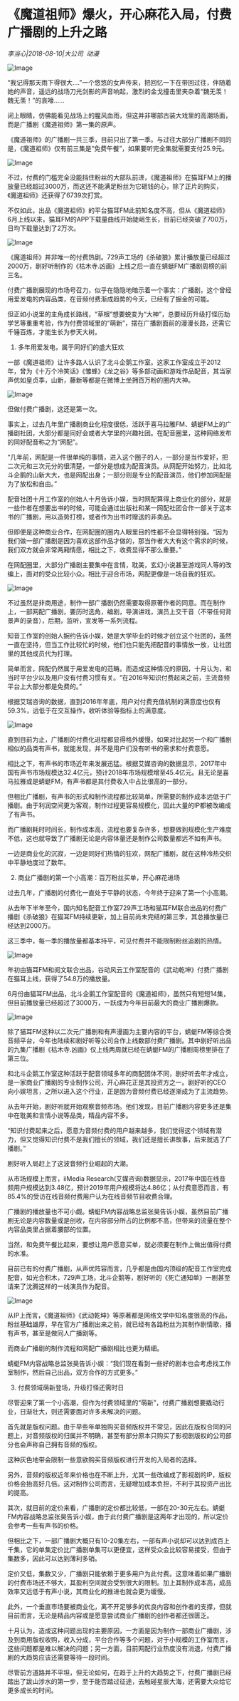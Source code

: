 # 《魔道祖师》爆火，开心麻花入局，付费广播剧的上升之路

*李当心|2018-08-10|大公司 
                                                动漫*

![Image](http://p3.pstatp.com/large/pgc-image/1533951551835fcb565a793)

“我记得那天雨下得很大....”一个悠悠的女声传来，把回忆一下在带回过往，伴随着她的声音，遥远的战场刀光剑影的声音响起，激烈的金戈撞击里夹杂着“魏无羡！魏无羡！”的哀嚎……

闭上眼睛，仿佛能看见战场上的腥风血雨，但这并非哪部古装大戏里的高潮场面，而是广播剧《魔道祖师》第一集的原声。

《魔道祖师》的广播剧一共三季，目前只出了第一季。与过往大部分广播剧不同的是，《魔道祖师》仅有前三集是“免费午餐”，如果要听完全集就需要支付25.9元。

![Image](http://p3.pstatp.com/large/pgc-image/1533951406887c202802433)

不过，付费的门槛完全没能挡住粉丝的大部队前进，《魔道祖师》在猫耳FM上的播放量已经超过3000万，而这还不能满足粉丝为它砸钱的心，除了正片的购买，《魔道祖师》还获得了6739次打赏。

不仅如此，出品《魔道祖师》的平台猫耳FM此前知名度不高，但从《魔道祖师》6月上线以来，猫耳FM的APP下载量曲线开始陡峭生长，目前已经突破了700万，日均下载量达到了2万次。

![Image](http://p1.pstatp.com/large/pgc-image/153395140652876a2c9493f)

《魔道祖师》并非唯一的付费热剧。729声工场的《杀破狼》累计播放量已经超过2000万，剧好听制作的《枯木寺.凶画》上线之后一直在蜻蜓FM广播剧周榜的前三名。

付费广播剧展现的市场号召力，似乎在隐隐地暗示着一个事实：广播剧，这个曾经用爱发电的内容品类，在音频付费渐成趋势的今天，已经有了掘金的可能。

但正如小说里的主角成长路线，“草根”想要蜕变为“大神”，总要经历升级打怪历劫学艺等重重考验，作为付费领域里的“萌新”，摆在广播剧面前的漫漫长路，还需它千锤百炼，才能生长为参天大树。

1. 多年用爱发电，属于同好们的盛大狂欢

一部《魔道祖师》让许多路人认识了北斗企鹅工作室。这家工作室成立于2012年，曾为《十万个冷笑话》《雏蜂》《龙之谷》等多部动画和游戏作品配音，其当家声优如皇贞季，山新，藤新等都是在微博上坐拥百万粉的圈内大神。

![Image](http://p3.pstatp.com/large/pgc-image/1533951407163523bcb74b0)

但做付费广播剧，这还是第一次。

事实上，过去几年里广播剧商业化程度很低，活跃于喜马拉雅FM、蜻蜓FM上的广播剧社团，大部分都是同好会或者大学里的兴趣社团。在配音圈里，这种网络发布的同好配音称之为“网配”。

“几年前，网配是一件很单纯的事情，进入这个圈子的人，一部分是当作爱好，把二次元和三次元分的很清楚，一部分是想成为配音演员。从网配开始努力，比如北斗企鹅的山新大大，也是网配出身；一部分则是专业的配音演员，他们参加网配是为了放松和自由。”

配音社团十月工作室的创始人十月告诉小娱，当时网配算得上商业化的部分，就是一些作者在想要出书的时候，可能会通过出版社和某一网配社团合作一部关于这本书的广播剧，用以造势打榜，或者作为出书时赠送的非卖品。

但即便是这种商业合作，在网配圈的圈内人眼里目的性都不会显得特别强。“因为我们做一部广播剧是因为喜欢这部作品才做的，那当作者大大有这个需求的时候，我们双方就会非常两厢情愿，相比之下，收费显得不那么重要。”

在网配圈里，大部分广播剧主要集中在言情，耽美，玄幻小说甚至游戏同人等的改编上，面对的受众比较小众。相比于迎合市场，网配更像是一场自我的狂欢。

![Image](http://p3.pstatp.com/large/pgc-image/15339514067129b54549f47)

不过虽然是非商用途，制作一部广播剧仍然需要取得原著作者的同意。而在制作上，一部网配广播剧，要历时选角，编剧，导演讲戏，演员上交干音（不带任何背景声的录音），后期，监听，宣发等一系列流程。

知音工作室的创始人婉约告诉小娱，她是大学毕业的时候才创立这个社团的，虽然一直在坚持，但当工作比较忙的时候，他们也只能先把配音的事情放一放，让社团里的其他成员代为打理。

简单而言，网配仍然属于用爱发电的范畴。而造成这种情况的原因，十月认为，和当时平台少以及用户没有付费习惯有关。“在2016年知识付费起来之前，主流音频平台上大部分都是免费的。”

根据艾瑞咨询的数据，直到2016年年底，用户对付费充值机制的满意度也仅有59.3%，远低于在交互操作，收听体验等指标上的满意度。

![Image](http://p1.pstatp.com/large/pgc-image/1533951406630bcf5b29d9a)

直到目前为止，广播剧的付费化进程都显得格外缓慢。如果对比起另一个和广播剧相似的品类有声书，就能发现，并不是用户们没有听书的需求和付费意愿。

相比之下，有声书的市场近年来发展迅猛。根据艾媒咨询的数据显示，2017年中国有声书市场规模达32.4亿元，预计2018年市场规模增至45.4亿元。且无论是喜马拉雅或是蜻蜓FM，有声书都是其付费收入中占比很高的一部分。

但相比广播剧，有声书的形式和制作流程都比较简单，所需要的制作成本远低于广播剧。由于利润空间更为客观，制作过程更容易规模化，因此大量的IP都被改编成了有声书。

而广播剧耗时时间长，制作成本高，流程也要复杂许多，想要做到规模化生产难度不低，这也就导致了广播剧无论是内容体量还是制作公司数量都远不如有声书。

一边是商业化的沉寂，一边是同好们热情的狂欢，网配广播剧，就在这种冷热交织中平静地度过了数年。

2. 商业广播剧的第一个小高潮：百万粉丝买单，开心麻花进场

过去几年，广播剧的付费化一直处于平静的状态，今年终于迎来了第一个小高潮。

从去年下半年至今，国内知名配音工作室729声工场和猫耳FM联合出品的付费广播剧《杀破狼》在猫耳FM持续更新，加上目前尚未完结的第三季，其总播放量已经达到2000万。

这三季中，每一季的播放量都基本持平，可见付费并不能限制粉丝追剧的热情。

![Image](http://p3.pstatp.com/large/pgc-image/1533951406721d259e50ee3)

年初由猫耳FM和阅文联合出品，谷动风云工作室配音的《武动乾坤》付费广播剧在猫耳上线，获得了54.8万的播放量。

6月份由猫耳FM出品，北斗企鹅工作室配音的《魔道祖师》，虽然只有短短14集，但目前播放量已经超过了3000万，一跃成为今年目前最大的商业广播剧爆款。

![Image](http://p3.pstatp.com/large/pgc-image/153395140698902a76677ac)

除了猫耳FM这种以二次元广播剧和有声漫画为主要内容的平台，蜻蜓FM等综合类音频平台，今年也陆续和剧好听等公司合作上线数部付费广播剧。其中剧好听出品的九集广播剧《枯木寺.凶画》仅上线两周就已经在蜻蜓FM的广播剧周榜里排在了第三位。

和北斗企鹅工作室这种活跃于配音领域多年的商配团体不同，剧好听去年才成立，是一家商业广播剧的专业制作公司，开心麻花正是其投资方之一。剧好听的CEO向小娱坦言，之所以进入这个行业，正是因为音频付费已经逐渐成为了主流趋势。

从去年开始，剧好听就开始观察音频市场。他们发现，目前广播剧内容更多还是集中在耽美和言情小说等品类，精品内容不多。

“知识付费起来之后，愿意为音频付费的用户越来越多，我们觉得这个领域有潜力，但又觉得知识付费不是我们擅长的领域，我们还是擅长讲故事，后来就选了广播剧。”

剧好听入局赶上了这波音频行业崛起的大潮。

从市场规模上而言，iiMedia Research(艾媒咨询)数据显示，2017年中国在线音频用户规模达到3.48亿，预计2019年用户规模将达4.86亿；从付费意愿而言，有85.4%的受访在线音频付费用户认为在线音频节目收费合理。

广播剧的播放量也不可小觑。蜻蜓FM内容战略总监张昊告诉小娱，虽然目前广播剧无论是内容数量或是创收，在内容部分所占的比例都不高，但带来的流量在整个内容品类里占据着腰部的位置。

当然，和免费午餐比起来，要想让用户愿意买单，就必须要在制作上做出值得付费的水准。

目前已有的付费广播剧，从声优阵容而言，几乎都是由国内顶级的配音工作室完成配音，如光合积木，729声工场，北斗企鹅等，剧好听的《死亡通知单》一剧甚至请来了沈腾这样的一线演员作为配音。

![Image](http://p3.pstatp.com/large/pgc-image/1533951406986c2e4bf3e7b)

从IP上而言，《魔道祖师》《武动乾坤》等原著都是网络文学中知名度很高的作品，粉丝基础雄厚，早在官方广播剧出来之前，就已经有各路粉丝为其制作剧情歌，播有声书，甚至是做同人广播剧等。

而商业广播剧的制作流程和网配广播剧相比也更为精细。

蜻蜓FM内容战略总监张昊告诉小娱：“我们现在看到一些好的剧本也会考虑找工作室制作，然后自己出品，双方合作的方式更多。”

3. 付费领域萌新登场，升级打怪还需时日

尽管迎来了第一个小高潮，但作为付费领域里的“萌新”，付费广播剧想要撬动行业，日渐壮大，则还需要面对许多未解决的问题。

首先就是版权问题。由于早些年单独购买音频版权并不常见，因此在版权合同的问题上，对音频版权的归属并不明确，甚至有部分原本只购买了影视剧版权的公司部分也会声称自己拥有音频的版权。

这种灰色地带会限制一些意欲购买音频版权进行开发的入局者的选择。

另外，音频的版权近年来价格也在不断上升，尤其一些改编成了影视剧的IP，版权价格会抬高好几倍。这对制作公司而言，无疑增加成本负担，不利于其投资产出比的提高。

其次，就目前的定价来看，广播剧的定价都比较低，一部在20-30元左右。蜻蜓FM内容战略总监张昊告诉小娱，由于此付费广播剧是这两年才出现的，所以定价会参考一些有声书的价格。

但相比之下，一部广播剧大概只有10-20集左右，一部有声小说却可以达到成百上千集，它的单集定价比广播剧单集可以更便宜，这样受众会比较容易接受，但由于集数多，因此可以达到薄利多销。

定价又低，集数又少，广播剧只能依赖于更多用户为此付费。这意味着如果广播剧的付费市场还不够大，其盈利空间就会受到很大的限制。加上其制作成本高，成品效率又远低于有声小说，其商业化的推进也就会更为缓慢。

此外，一个垂直市场要被商业化，离不开足够多的优良内容和创作者的支撑，但就目前而言，无论是精品内容或是愿意尝试商业广播剧的创作者都还很匮乏。

十月认为，造成这种问题出现的主要原因，一方面是因为制作一部商业广播剧，涉及到商用版权收购，收入分成，平台合作等多个问题，对于小规模的工作室而言，这些问题都是难以解决的问题；另一方面，目前网配行业热度没有消退，付费广播剧的大趋势应该还需要等待一段时间。

尽管前方道路并不平坦，但无论如何，在趋于上升的大趋势之下，付费广播剧已经踏出了跋山涉水的第一步，至于能否踏过征途，去触碰星辰大海，还需要大众给它更多成长的时间。

